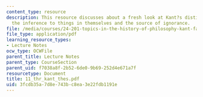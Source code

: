 ```yaml
---
content_type: resource
description: This resource discusses about a fresh look at Kant?s distinction, ignorance,
  the inference to things in themselves and the source of ignorance.
file: /media/courses/24-201-topics-in-the-history-of-philosophy-kant-fall-2005/3fcdb35a7d8e743bc8ea3e22fdb1191e_11_thr_kant_thes.pdf
file_type: application/pdf
learning_resource_types:
- Lecture Notes
ocw_type: OCWFile
parent_title: Lecture Notes
parent_type: CourseSection
parent_uid: f7038a8f-2b52-6de0-9b69-252d4e671a7f
resourcetype: Document
title: 11_thr_kant_thes.pdf
uid: 3fcdb35a-7d8e-743b-c8ea-3e22fdb1191e
---
```

